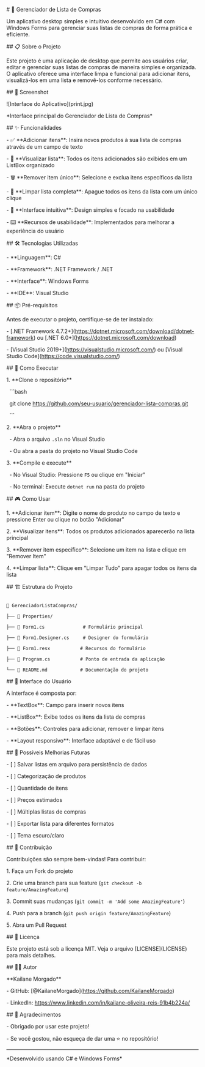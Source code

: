 \# 🛒 Gerenciador de Lista de Compras



Um aplicativo desktop simples e intuitivo desenvolvido em C# com Windows Forms para gerenciar suas listas de compras de forma prática e eficiente.



\## 📋 Sobre o Projeto



Este projeto é uma aplicação de desktop que permite aos usuários criar, editar e gerenciar suas listas de compras de maneira simples e organizada. O aplicativo oferece uma interface limpa e funcional para adicionar itens, visualizá-los em uma lista e removê-los conforme necessário.



\## 📸 Screenshot



!\[Interface do Aplicativo](print.jpg)



\*Interface principal do Gerenciador de Lista de Compras\*



\## ✨ Funcionalidades



\- ✅ \*\*Adicionar itens\*\*: Insira novos produtos à sua lista de compras através de um campo de texto

\- 📝 \*\*Visualizar lista\*\*: Todos os itens adicionados são exibidos em um ListBox organizado

\- 🗑️ \*\*Remover item único\*\*: Selecione e exclua itens específicos da lista

\- 🧹 \*\*Limpar lista completa\*\*: Apague todos os itens da lista com um único clique

\- 🎯 \*\*Interface intuitiva\*\*: Design simples e focado na usabilidade

\- ⌨️ \*\*Recursos de usabilidade\*\*: Implementados para melhorar a experiência do usuário



\## 🛠️ Tecnologias Utilizadas



\- \*\*Linguagem\*\*: C#

\- \*\*Framework\*\*: .NET Framework / .NET

\- \*\*Interface\*\*: Windows Forms

\- \*\*IDE\*\*: Visual Studio



\## 📦 Pré-requisitos



Antes de executar o projeto, certifique-se de ter instalado:



\- \[.NET Framework 4.7.2+](https://dotnet.microsoft.com/download/dotnet-framework) ou \[.NET 6.0+](https://dotnet.microsoft.com/download)

\- \[Visual Studio 2019+](https://visualstudio.microsoft.com/) ou \[Visual Studio Code](https://code.visualstudio.com/)



\## 🚀 Como Executar



1\. \*\*Clone o repositório\*\*

&nbsp;  ```bash

&nbsp;  git clone https://github.com/seu-usuario/gerenciador-lista-compras.git

&nbsp;  ```



2\. \*\*Abra o projeto\*\*

&nbsp;  - Abra o arquivo `.sln` no Visual Studio

&nbsp;  - Ou abra a pasta do projeto no Visual Studio Code



3\. \*\*Compile e execute\*\*

&nbsp;  - No Visual Studio: Pressione `F5` ou clique em "Iniciar"

&nbsp;  - No terminal: Execute `dotnet run` na pasta do projeto



\## 🎮 Como Usar



1\. \*\*Adicionar item\*\*: Digite o nome do produto no campo de texto e pressione Enter ou clique no botão "Adicionar"

2\. \*\*Visualizar itens\*\*: Todos os produtos adicionados aparecerão na lista principal

3\. \*\*Remover item específico\*\*: Selecione um item na lista e clique em "Remover Item"

4\. \*\*Limpar lista\*\*: Clique em "Limpar Tudo" para apagar todos os itens da lista



\## 🏗️ Estrutura do Projeto



```

📁 GerenciadorListaCompras/

├── 📁 Properties/

├── 📄 Form1.cs              # Formulário principal

├── 📄 Form1.Designer.cs     # Designer do formulário

├── 📄 Form1.resx           # Recursos do formulário

├── 📄 Program.cs           # Ponto de entrada da aplicação

└── 📄 README.md            # Documentação do projeto

```



\## 🎨 Interface do Usuário



A interface é composta por:

\- \*\*TextBox\*\*: Campo para inserir novos itens

\- \*\*ListBox\*\*: Exibe todos os itens da lista de compras

\- \*\*Botões\*\*: Controles para adicionar, remover e limpar itens

\- \*\*Layout responsivo\*\*: Interface adaptável e de fácil uso



\## 🔄 Possíveis Melhorias Futuras



\- \[ ] Salvar listas em arquivo para persistência de dados

\- \[ ] Categorização de produtos

\- \[ ] Quantidade de itens

\- \[ ] Preços estimados

\- \[ ] Múltiplas listas de compras

\- \[ ] Exportar lista para diferentes formatos

\- \[ ] Tema escuro/claro



\## 🤝 Contribuição



Contribuições são sempre bem-vindas! Para contribuir:



1\. Faça um Fork do projeto

2\. Crie uma branch para sua feature (`git checkout -b feature/AmazingFeature`)

3\. Commit suas mudanças (`git commit -m 'Add some AmazingFeature'`)

4\. Push para a branch (`git push origin feature/AmazingFeature`)

5\. Abra um Pull Request



\## 📝 Licença



Este projeto está sob a licença MIT. Veja o arquivo \[LICENSE](LICENSE) para mais detalhes.



\## 👨‍💻 Autor



\*\*Kailane Morgado\*\*

\- GitHub: \[@KailaneMorgado](https://github.com/KailaneMorgado)

\- LinkedIn: https://www.linkedin.com/in/kailane-oliveira-reis-91b4b224a/



\## 🌟 Agradecimentos



\- Obrigado por usar este projeto!

\- Se você gostou, não esqueça de dar uma ⭐ no repositório!



---



\*Desenvolvido usando C# e Windows Forms\*

